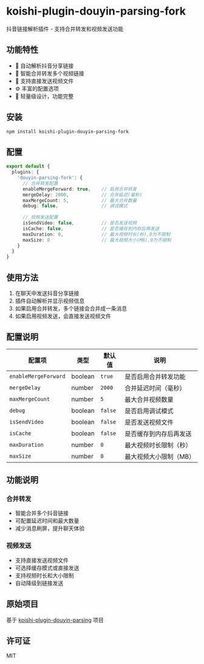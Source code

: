 # koishi-plugin-douyin-parsing-fork

抖音链接解析插件 - 支持合并转发和视频发送功能

## 功能特性

- 🔗 自动解析抖音分享链接
- 📱 智能合并转发多个视频链接
- 🎥 支持直接发送视频文件
- ⚙️ 丰富的配置选项
- 🚀 轻量级设计，功能完整

## 安装

```bash
npm install koishi-plugin-douyin-parsing-fork
```

## 配置

```typescript
export default {
  plugins: {
    'douyin-parsing-fork': {
      // 合并转发配置
      enableMergeForward: true,    // 启用合并转发
      mergeDelay: 2000,            // 合并延迟(毫秒)
      maxMergeCount: 5,            // 最大合并数量
      debug: false,                // 调试模式
      
      // 视频发送配置
      isSendVideo: false,          // 是否发送视频
      isCache: false,              // 是否缓存到内存后再发送
      maxDuration: 0,              // 最大视频时长(秒),0为不限制
      maxSize: 0                   // 最大视频大小(MB),0为不限制
    }
  }
}
```

## 使用方法

1. 在聊天中发送抖音分享链接
2. 插件自动解析并显示视频信息
3. 如果启用合并转发，多个链接会合并成一条消息
4. 如果启用视频发送，会直接发送视频文件

## 配置说明

| 配置项 | 类型 | 默认值 | 说明 |
|--------|------|--------|------|
| `enableMergeForward` | boolean | `true` | 是否启用合并转发功能 |
| `mergeDelay` | number | `2000` | 合并延迟时间（毫秒） |
| `maxMergeCount` | number | `5` | 最大合并视频数量 |
| `debug` | boolean | `false` | 是否启用调试模式 |
| `isSendVideo` | boolean | `false` | 是否发送视频文件 |
| `isCache` | boolean | `false` | 是否缓存到内存后再发送 |
| `maxDuration` | number | `0` | 最大视频时长限制（秒） |
| `maxSize` | number | `0` | 最大视频大小限制（MB） |

## 功能说明

### 合并转发
- 智能合并多个抖音链接
- 可配置延迟时间和最大数量
- 减少消息刷屏，提升聊天体验

### 视频发送
- 支持直接发送视频文件
- 可选择缓存模式或直接发送
- 支持视频时长和大小限制
- 自动降级到链接发送

## 原始项目

基于 [koishi-plugin-douyin-parsing](https://www.npmjs.com/package/koishi-plugin-douyin-parsing) 项目

## 许可证

MIT
